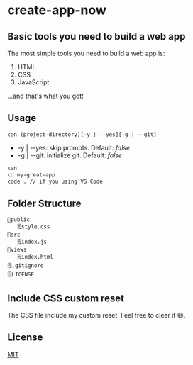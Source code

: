 # create-app-now

## Basic tools you need to build a web app

The most simple tools you need to build a web app is:

1. HTML
2. CSS
3. JavaScript

...and that's what you got!

## Usage

`can (project-directory)[-y | --yes][-g | --git]`
- -y | --yes: skip prompts. Default: *false*
- -g | --git: initialize git. Default: *false*

```bash
can
cd my-great-app
code . // if you using VS Code
```

## Folder Structure

```
📂public
   🗒style.css
📂src
   🗒index.js
📂views
   🗒index.html
🗒.gitignore
🗒LICENSE
```

## Include CSS custom reset

The CSS file include my custom reset. Feel free to clear it 😄.

## License

[MIT](https://github.com/padunk/create-app-now/blob/master/LICENSE)
